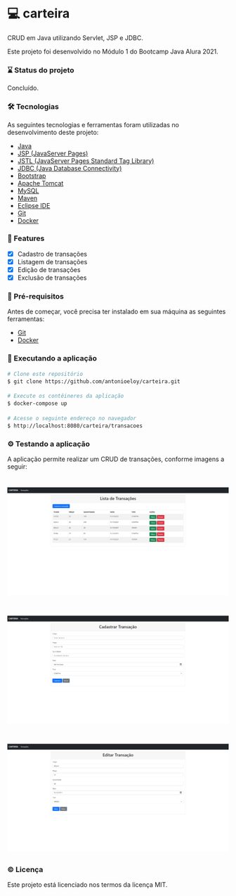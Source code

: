<!-- <h1 align="center">
  <img alt="banner" title="banner" src="src/main/webapp/banner.png" />
</h1> -->

# :computer: carteira
CRUD em Java utilizando Servlet, JSP e JDBC.

Este projeto foi desenvolvido no Módulo 1 do Bootcamp Java Alura 2021.

### :hourglass: Status do projeto
Concluído.

### :hammer_and_wrench: Tecnologias

As seguintes tecnologias e ferramentas foram utilizadas no desenvolvimento deste projeto:

- [Java](https://www.oracle.com/java/)
- [JSP (JavaServer Pages)](https://www.oracle.com/java/technologies/jspt.html)
- [JSTL (JavaServer Pages Standard Tag Library)](https://www.oracle.com/java/technologies/java-server-tag-library.html)
- [JDBC (Java Database Connectivity)](https://docs.oracle.com/javase/8/docs/technotes/guides/jdbc/)
- [Bootstrap](https://getbootstrap.com/)
- [Apache Tomcat](http://tomcat.apache.org/)
- [MySQL](https://www.mysql.com/)
- [Maven](https://maven.apache.org/)
- [Eclipse IDE](https://www.eclipse.org/)
- [Git](https://git-scm.com/)
- [Docker](https://www.docker.com/)

### :page_with_curl: Features
- [x] Cadastro de transações
- [x] Listagem de transações
- [x] Edição de transações
- [x] Exclusão de transações

### :pencil: Pré-requisitos

Antes de começar, você precisa ter instalado em sua máquina as seguintes ferramentas:
- [Git](https://git-scm.com/)
- [Docker](https://www.docker.com/)

### :rocket: Executando a aplicação

```bash
# Clone este repositório
$ git clone https://github.com/antonioeloy/carteira.git

# Execute os contêineres da aplicação
$ docker-compose up

# Acesse o seguinte endereço no navegador
$ http://localhost:8080/carteira/transacoes
```

### :gear: Testando a aplicação

A aplicação permite realizar um CRUD de transações, conforme imagens a seguir:

<h1 align="center">
  <img alt="listagem" title="listagem" src="src/main/webapp/listagem.PNG" />
</h1>

<h1 align="center">
  <img alt="cadastro" title="cadastro" src="src/main/webapp/cadastro.PNG" />
</h1>

<h1 align="center">
  <img alt="edicao" title="edicao" src="src/main/webapp/edicao.PNG" />
</h1>

### :copyright: Licença

Este projeto está licenciado nos termos da licença MIT.
